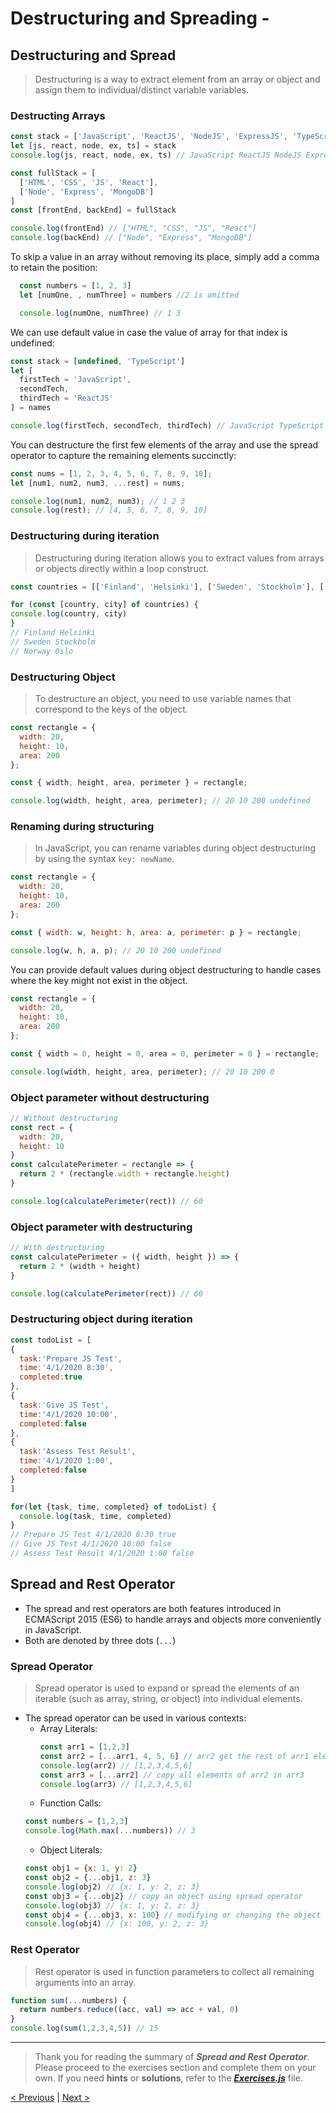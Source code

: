# Destructuring and Spreading -

## Destructuring and Spread
> Destructuring is a way to extract element from an array or object and assign them to individual/distinct variable variables.

### Destructing Arrays
```js
const stack = ['JavaScript', 'ReactJS', 'NodeJS', 'ExpressJS', 'TypeScript']
let [js, react, node, ex, ts] = stack
console.log(js, react, node, ex, ts) // JavaScript ReactJS NodeJS ExpressJS TypeScript
```
```js
const fullStack = [
  ['HTML', 'CSS', 'JS', 'React'],
  ['Node', 'Express', 'MongoDB']
]
const [frontEnd, backEnd] = fullStack

console.log(frontEnd) // ["HTML", "CSS", "JS", "React"]
console.log(backEnd) // ["Node", "Express", "MongoDB"]
```
To skip a value in an array without removing its place, simply add a comma to retain the position:
```js
  const numbers = [1, 2, 3]
  let [numOne, , numThree] = numbers //2 is omitted

  console.log(numOne, numThree) // 1 3
```
We can use default value in case the value of array for that index is undefined:
```js
const stack = [undefined, 'TypeScript']
let [
  firstTech = 'JavaScript',
  secondTech,
  thirdTech = 'ReactJS'
] = names

console.log(firstTech, secondTech, thirdTech) // JavaScript TypeScript ReactJS 
```
You can destructure the first few elements of the array and use the spread operator to capture the remaining elements succinctly:
```js
const nums = [1, 2, 3, 4, 5, 6, 7, 8, 9, 10];
let [num1, num2, num3, ...rest] = nums;

console.log(num1, num2, num3); // 1 2 3
console.log(rest); // [4, 5, 6, 7, 8, 9, 10]
```

### Destructuring during iteration
> Destructuring during iteration allows you to extract values from arrays or objects directly within a loop construct.
```js
const countries = [['Finland', 'Helsinki'], ['Sweden', 'Stockholm'], ['Norway', 'Oslo']]

for (const [country, city] of countries) {
console.log(country, city)
}
// Finland Helsinki
// Sweden Stockholm
// Norway Oslo
```

### Destructuring Object
> To destructure an object, you need to use variable names that correspond to the keys of the object.
```js
const rectangle = {
  width: 20,
  height: 10,
  area: 200
};

const { width, height, area, perimeter } = rectangle;

console.log(width, height, area, perimeter); // 20 10 200 undefined
```

### Renaming during structuring
> In JavaScript, you can rename variables during object destructuring by using the syntax `key: newName`.
```js
const rectangle = {
  width: 20,
  height: 10,
  area: 200
};

const { width: w, height: h, area: a, perimeter: p } = rectangle;

console.log(w, h, a, p); // 20 10 200 undefined
```
You can provide default values during object destructuring to handle cases where the key might not exist in the object.
```js
const rectangle = {
  width: 20,
  height: 10,
  area: 200
};

const { width = 0, height = 0, area = 0, perimeter = 0 } = rectangle;

console.log(width, height, area, perimeter); // 20 10 200 0
```

### Object parameter without destructuring
```js
// Without destructuring
const rect = {
  width: 20,
  height: 10
}
const calculatePerimeter = rectangle => {
  return 2 * (rectangle.width + rectangle.height)
}

console.log(calculatePerimeter(rect)) // 60
```
### Object parameter with destructuring
```js
// With destructuring
const calculatePerimeter = ({ width, height }) => {
  return 2 * (width + height)
}

console.log(calculatePerimeter(rect)) // 60
```

### Destructuring object during iteration
```js
const todoList = [
{
  task:'Prepare JS Test',
  time:'4/1/2020 8:30',
  completed:true
},
{
  task:'Give JS Test',
  time:'4/1/2020 10:00',
  completed:false
},
{
  task:'Assess Test Result',
  time:'4/1/2020 1:00',
  completed:false
}
]

for(let {task, time, completed} of todoList) {
  console.log(task, time, completed)
}
// Prepare JS Test 4/1/2020 8:30 true
// Give JS Test 4/1/2020 10:00 false
// Assess Test Result 4/1/2020 1:00 false
```

## Spread and Rest Operator
- The spread and rest operators are both features introduced in ECMAScript 2015 (ES6) to handle arrays and objects more conveniently in JavaScript.
- Both are denoted by three dots (`...`)

### Spread Operator
> Spread operator is used to expand or spread the elements of an iterable (such as array, string, or object) into individual elements.
- The spread operator can be used in various contexts:
  - Array Literals:
    ```js
    const arr1 = [1,2,3]
    const arr2 = [...arr1, 4, 5, 6] // arr2 get the rest of arr1 elements
    console.log(arr2) // [1,2,3,4,5,6]
    const arr3 = [...arr2] // copy all elements of arr2 in arr3
    console.log(arr3) // [1,2,3,4,5,6]
    ```
  - Function Calls:
  ```js
  const numbers = [1,2,3]
  console.log(Math.max(...numbers)) // 3
  ```
  - Object Literals:
  ```js
  const obj1 = {x: 1, y: 2}
  const obj2 = {...obj1, z: 3}
  console.log(obj2) // {x: 1, y: 2, z: 3}
  const obj3 = {...obj2} // copy an object using spread operator
  console.log(obj3) // {x: 1, y: 2, z: 3}
  const obj4 = {...obj3, x: 100} // modifying or changing the object while copying
  console.log(obj4) // {x: 100, y: 2, z: 3}
  ```

### Rest Operator
> Rest operator is used in function parameters to collect all remaining arguments into an array.
```js
function sum(...numbers) {
  return numbers.reduce((acc, val) => acc + val, 0)
}
console.log(sum(1,2,3,4,5)) // 15
```
---
> Thank you for reading the summary of ***Spread and Rest Operator***. Please proceed to the exercises section and complete them on your own. If you need **hints** or **solutions**, refer to the ***[Exercises.js](https://github.com/mohdahsanrazakhan/30-Days-Of-JavaScript/blob/main/Day%2011/Exercises.js)*** file.

[< Previous](https://github.com/mohdahsanrazakhan/30-Days-Of-JavaScript/tree/main/Day%2010) | [Next >](https://github.com/mohdahsanrazakhan/30-Days-Of-JavaScript/tree/main/Day%2012)